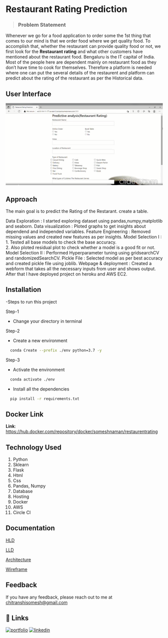 
# Restaurant Rating Prediction
>### **Problem Statement**

Whenever we go for a food application to order some 
the 1st thing that comes to our mind is that we order 
food where we get quality food. To accomplish that, whether the restaurant can provide quality food or not, we first look for the **Restaurant rating** and what other customers have mentioned about the restaurant food. Bengaluru is the IT capital of India. Most of the people here are dependent mainly on restaurant food as they don’t have time to cook for themselves. Therefore a platform is needed where one can put the several details of the restaurent and platform can predict about the rating of the restaurant as per the Historical data.


## User Interface
![alt text](https://github.com/someshnaman/Restaurant_rating_predicting/blob/main/templates/Demo.PNG?raw=true)
## Approach
The main goal is to predict the Rating of the Restarant.
create a table.

Data Exploration     : I started exploring dataset using pandas,numpy,matplotlib and seaborn.
Data visualization   : Ploted graphs to get insights about dependend and independed variables.
Feature Engineering  :  Removed missing values and created new features as per insights.
Model Selection I    :  1. Tested all base models to check the base accuracy.             
                        2. Also ploted residual plot to check whether a model is a good fit or not.
Model Selection II   :  Performed Hyperparameter tuning using gridsearchCV and randomizedSearchCV.
Pickle File          :  Selected model as per best accuracy and created pickle file using joblib.
Webpage & deployment :  Created a webform that takes all the necessary inputs from user and shows output.
                                After that I have deployed project on heroku and AWS EC2.
## Installation
-Steps to run this project

Step-1
- Change your directory in terminal 

Step-2
- Create a new environment

```bash
  conda Create --prefix ./env python=3.7 -y  
```
Step-3
- Activate the environment
```bash
  conda activate ./env   
```
- Install all the dependencies
```bash
  pip install -r requirements.txt
```

## Docker Link
**Link**: https://hub.docker.com/repository/docker/someshnaman/restaurentrating
## Technology Used
1. Python 
2. Sklearn
3. Flask
4. Html
5. Css
6. Pandas, Numpy 
7. Database 
8. Hosting
9. Docker
10. AWS
11. Circle CI 

## Documentation

[HLD](https://lnkd.in/eRJApNEs)

[LLD](https://lnkd.in/ekECvfNN)

[Architecture](https://lnkd.in/eMJch4BV)

[Wireframe](https://lnkd.in/eS7qSMSZ)



## Feedback

If you have any feedback, please reach out to me at chitranshisomesh@gmail.com


## 🔗 Links
[![portfolio](https://img.shields.io/badge/my_portfolio-000?style=for-the-badge&logo=ko-fi&logoColor=white)](https://github.com/someshnaman)
[![linkedin](https://img.shields.io/badge/linkedin-0A66C2?style=for-the-badge&logo=linkedin&logoColor=white)](https://www.linkedin.com/in/somesh-naman/)
